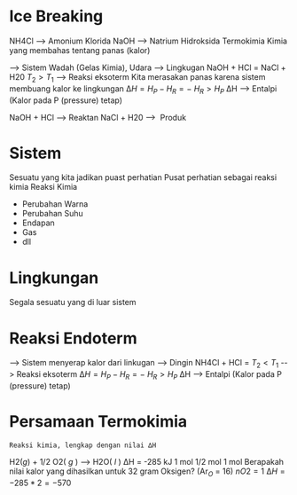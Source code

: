 # Ice Breaking
NH4Cl --> Amonium Klorida
NaOH --> Natrium Hidroksida
Termokimia
Kimia yang membahas tentang panas (kalor)

 --> Sistem
Wadah (Gelas Kimia), Udara --> Lingkugan
NaOH + HCl = NaCl + H20
	$T_2>T_1$ --> Reaksi eksoterm 
	Kita merasakan panas karena sistem membuang kalor ke lingkungan
	$∆H = H_P - H_R = -$
	$H_R > H_P$
∆H --> Entalpi (Kalor pada P (pressure) tetap)

NaOH + HCl 
	--> Reaktan 
NaCl + H20
	-->  Produk

# Sistem
Sesuatu yang kita jadikan puast perhatian
Pusat perhatian sebagai reaksi kimia
Reaksi Kimia
- Perubahan Warna
- Perubahan Suhu
- Endapan
- Gas
- dll

# Lingkungan
Segala sesuatu yang di luar sistem

# Reaksi Endoterm
--> Sistem menyerap kalor dari linkugan --> Dingin
NH4Cl + HCl  = 
	$T_2<T_1$ --> Reaksi eksoterm 
	$∆H = H_P - H_R = -$
	$H_R > H_P$
∆H --> Entalpi (Kalor pada P (pressure) tetap)

# Persamaan Termokimia
	Reaksi kimia, lengkap dengan nilai ∆H
H2($g$) + 1/2 O2( $g$ ) --> H2O( $l$ ) ∆H = -285 kJ
1 mol       1/2 mol          1 mol
Berapakah nilai kalor yang dihasilkan untuk 32 gram Oksigen? (Ar$_O$ = 16)
$nO2 = 1$
$∆H = -285*2 = -570$

